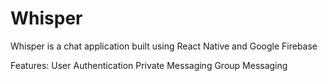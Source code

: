 # Whisper

Whisper is a chat application built using React Native and Google Firebase

Features:
User Authentication
Private Messaging
Group Messaging